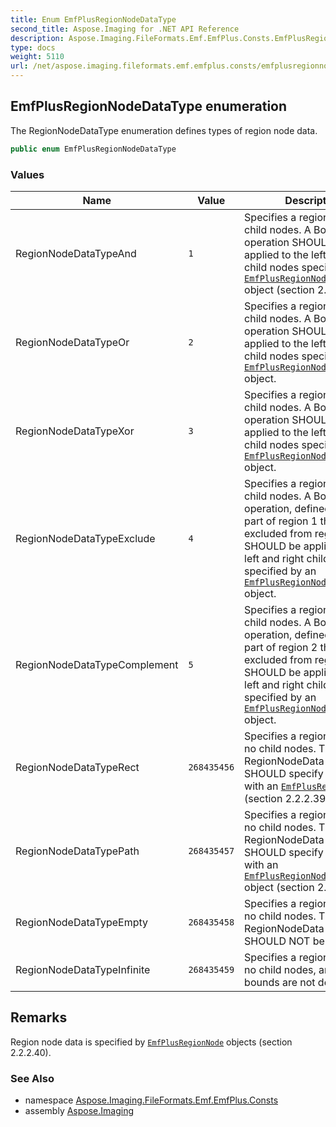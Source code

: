 ```yaml
---
title: Enum EmfPlusRegionNodeDataType
second_title: Aspose.Imaging for .NET API Reference
description: Aspose.Imaging.FileFormats.Emf.EmfPlus.Consts.EmfPlusRegionNodeDataType enum. The RegionNodeDataType enumeration defines types of region node data
type: docs
weight: 5110
url: /net/aspose.imaging.fileformats.emf.emfplus.consts/emfplusregionnodedatatype/
---
```

## EmfPlusRegionNodeDataType enumeration

The RegionNodeDataType enumeration defines types of region node data.

```csharp
public enum EmfPlusRegionNodeDataType
```

### Values

| Name | Value | Description |
| --- | --- | --- |
| RegionNodeDataTypeAnd | `1` | Specifies a region node with child nodes. A Boolean AND operation SHOULD be applied to the left and right child nodes specified by an [`EmfPlusRegionNodeChildNodes`](../../aspose.imaging.fileformats.emf.emfplus.objects/emfplusregionnodechildnodes/) object (section 2.2.2.41). |
| RegionNodeDataTypeOr | `2` | Specifies a region node with child nodes. A Boolean OR operation SHOULD be applied to the left and right child nodes specified by an [`EmfPlusRegionNodeChildNodes`](../../aspose.imaging.fileformats.emf.emfplus.objects/emfplusregionnodechildnodes/) object. |
| RegionNodeDataTypeXor | `3` | Specifies a region node with child nodes. A Boolean XOR operation SHOULD be applied to the left and right child nodes specified by an [`EmfPlusRegionNodeChildNodes`](../../aspose.imaging.fileformats.emf.emfplus.objects/emfplusregionnodechildnodes/) object. |
| RegionNodeDataTypeExclude | `4` | Specifies a region node with child nodes. A Boolean operation, defined as "the part of region 1 that is excluded from region 2", SHOULD be applied to the left and right child nodes specified by an [`EmfPlusRegionNodeChildNodes`](../../aspose.imaging.fileformats.emf.emfplus.objects/emfplusregionnodechildnodes/) object. |
| RegionNodeDataTypeComplement | `5` | Specifies a region node with child nodes. A Boolean operation, defined as "the part of region 2 that is excluded from region 1", SHOULD be applied to the left and right child nodes specified by an [`EmfPlusRegionNodeChildNodes`](../../aspose.imaging.fileformats.emf.emfplus.objects/emfplusregionnodechildnodes/) object. |
| RegionNodeDataTypeRect | `268435456` | Specifies a region node with no child nodes. The RegionNodeData field SHOULD specify a boundary with an [`EmfPlusRectF`](../../aspose.imaging.fileformats.emf.emfplus.objects/emfplusrectf/) object (section 2.2.2.39). |
| RegionNodeDataTypePath | `268435457` | Specifies a region node with no child nodes. The RegionNodeData field SHOULD specify a boundary with an [`EmfPlusRegionNodePath`](../../aspose.imaging.fileformats.emf.emfplus.objects/emfplusregionnodepath/) object (section 2.2.2.42). |
| RegionNodeDataTypeEmpty | `268435458` | Specifies a region node with no child nodes. The RegionNodeData field SHOULD NOT be present |
| RegionNodeDataTypeInfinite | `268435459` | Specifies a region node with no child nodes, and its bounds are not defined. |

## Remarks

Region node data is specified by [`EmfPlusRegionNode`](../../aspose.imaging.fileformats.emf.emfplus.objects/emfplusregionnode/) objects (section 2.2.2.40).

### See Also

* namespace [Aspose.Imaging.FileFormats.Emf.EmfPlus.Consts](../../aspose.imaging.fileformats.emf.emfplus.consts/)
* assembly [Aspose.Imaging](../../)


